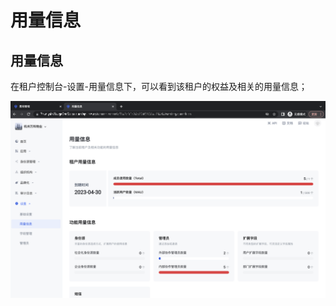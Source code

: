 # 用量信息

<LastUpdated/>

## 用量信息
在租户控制台-设置-用量信息下，可以看到该租户的权益及相关的用量信息；

![](./images/tenant-usage.png)
